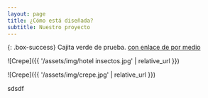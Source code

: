 ```yaml
---
layout: page
title: ¿Cómo está diseñada?
subtitle: Nuestro proyecto
---
```


{: .box-success}
Cajita verde de prueba. [con enlace de por medio](https://permaculturaaragon.github.io/Web-TorreEscribana/)


![Crepe]({{ '/assets/img/hotel insectos.jpg' | relative_url }})

![Crepe]({{ '/assets/img/crepe.jpg' | relative_url }})

sdsdf
